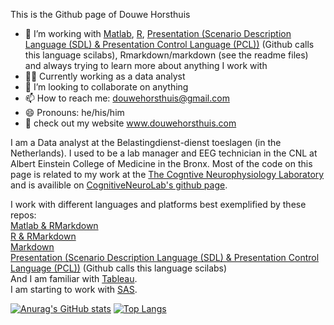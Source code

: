 This is the Github page of Douwe Horsthuis
- 🌱 I’m working with [Matlab](https://github.com/DouweHorsthuis/EEG_to_ERP_pipeline_stats_R), [R](https://github.com/DouweHorsthuis/Case-study-Cyclistic-a-bike-share-company), [Presentation (Scenario Description Language (SDL) & Presentation Control Language (PCL))](https://github.com/DouweHorsthuis/N-back-task-experiment) (Github calls this language scilabs), Rmarkdown/markdown (see the readme files) and always trying to learn more about anything I work with
- :scientist:  Currently working as a data analyst
- 👯 I’m looking to collaborate on anything
- 📫 How to reach me: douwehorsthuis@gmail.com
- 😄 Pronouns: he/his/him
- :robot: check out my website www.douwehorsthuis.com

I am a Data analyst at the Belastingdienst-dienst toeslagen (in the Netherlands). 
I used to be a lab manager and EEG technician in the CNL at Albert Einstein College of Medicine in the Bronx. Most of the code on this page is related to my work at the [The Cogntive Neurophysiology Laboratory](https://www.cognitiveneurolab.com/) and is availible on [CognitiveNeuroLab's github page](https://github.com/CognitiveNeuroLab).  

I work with different languages and platforms best exemplified by these repos:  
[Matlab & RMarkdown](https://github.com/DouweHorsthuis/EEG_to_ERP_pipeline_stats_R)  
[R & RMarkdown](https://github.com/DouweHorsthuis/Case-study-Cyclistic-a-bike-share-company)  
[Markdown](https://github.com/DouweHorsthuis/machine-learning-cousera/blob/main/Coursera%20class%20notes.ipynb)  
[Presentation (Scenario Description Language (SDL) & Presentation Control Language (PCL))](https://github.com/DouweHorsthuis/N-back-task-experiment) (Github calls this language scilabs)  
And I am familiar with [Tableau](https://public.tableau.com/app/profile/douwe.horsthuis/viz/NYPD_visualizing_complaints/Dashboard1).  
I am starting to work with [SAS](https://github.com/DouweHorsthuis/sas).  


[![Anurag's GitHub stats](https://github-readme-stats.vercel.app/api?username=douwehorsthuis&count_private=true&show_icons=true)](https://github.com/anuraghazra/github-readme-stats)
[![Top Langs](https://github-readme-stats.vercel.app/api/top-langs/?username=douwehorsthuis)](https://github.com/anuraghazra/github-readme-stats)

  



